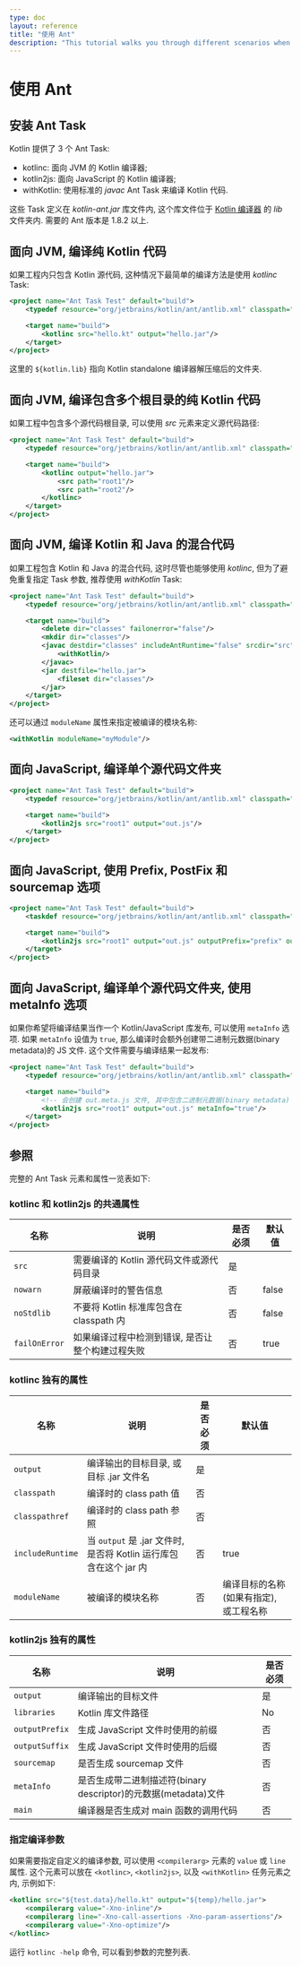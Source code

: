 ```yaml
---
type: doc
layout: reference
title: "使用 Ant"
description: "This tutorial walks you through different scenarios when using Ant for building applications that contain Kotlin code"
---
```


# 使用 Ant

## 安装 Ant Task

Kotlin 提供了 3 个 Ant Task:

* kotlinc: 面向 JVM 的 Kotlin 编译器;
* kotlin2js: 面向 JavaScript 的 Kotlin 编译器;
* withKotlin: 使用标准的 *javac* Ant Task 来编译 Kotlin 代码.

这些 Task 定义在 *kotlin-ant.jar* 库文件内, 这个库文件位于 [Kotlin 编译器]({{site.data.releases.latest.url}}) 的 *lib* 文件夹内.
需要的 Ant 版本是 1.8.2 以上.

## 面向 JVM, 编译纯 Kotlin 代码

如果工程内只包含 Kotlin 源代码, 这种情况下最简单的编译方法是使用 *kotlinc* Task:

``` xml
<project name="Ant Task Test" default="build">
    <typedef resource="org/jetbrains/kotlin/ant/antlib.xml" classpath="${kotlin.lib}/kotlin-ant.jar"/>

    <target name="build">
        <kotlinc src="hello.kt" output="hello.jar"/>
    </target>
</project>
```

这里的 `${kotlin.lib}` 指向 Kotlin standalone 编译器解压缩后的文件夹.

## 面向 JVM, 编译包含多个根目录的纯 Kotlin 代码

如果工程中包含多个源代码根目录, 可以使用 *src* 元素来定义源代码路径:

``` xml
<project name="Ant Task Test" default="build">
    <typedef resource="org/jetbrains/kotlin/ant/antlib.xml" classpath="${kotlin.lib}/kotlin-ant.jar"/>

    <target name="build">
        <kotlinc output="hello.jar">
            <src path="root1"/>
            <src path="root2"/>
        </kotlinc>
    </target>
</project>
```

## 面向 JVM, 编译 Kotlin 和 Java 的混合代码

如果工程包含 Kotlin 和 Java 的混合代码, 这时尽管也能够使用 *kotlinc*, 但为了避免重复指定 Task 参数, 推荐使用 *withKotlin* Task:

``` xml
<project name="Ant Task Test" default="build">
    <typedef resource="org/jetbrains/kotlin/ant/antlib.xml" classpath="${kotlin.lib}/kotlin-ant.jar"/>

    <target name="build">
        <delete dir="classes" failonerror="false"/>
        <mkdir dir="classes"/>
        <javac destdir="classes" includeAntRuntime="false" srcdir="src">
            <withKotlin/>
        </javac>
        <jar destfile="hello.jar">
            <fileset dir="classes"/>
        </jar>
    </target>
</project>
```

还可以通过 `moduleName` 属性来指定被编译的模块名称:

``` xml
<withKotlin moduleName="myModule"/>
```


## 面向 JavaScript, 编译单个源代码文件夹

``` xml
<project name="Ant Task Test" default="build">
    <typedef resource="org/jetbrains/kotlin/ant/antlib.xml" classpath="${kotlin.lib}/kotlin-ant.jar"/>

    <target name="build">
        <kotlin2js src="root1" output="out.js"/>
    </target>
</project>
```

## 面向 JavaScript, 使用 Prefix, PostFix 和 sourcemap 选项

``` xml
<project name="Ant Task Test" default="build">
    <taskdef resource="org/jetbrains/kotlin/ant/antlib.xml" classpath="${kotlin.lib}/kotlin-ant.jar"/>

    <target name="build">
        <kotlin2js src="root1" output="out.js" outputPrefix="prefix" outputPostfix="postfix" sourcemap="true"/>
    </target>
</project>
```

## 面向 JavaScript, 编译单个源代码文件夹, 使用 metaInfo 选项

如果你希望将编译结果当作一个 Kotlin/JavaScript 库发布, 可以使用 `metaInfo` 选项.
如果 `metaInfo` 设值为 `true`, 那么编译时会额外创建带二进制元数据(binary metadata)的 JS 文件. 这个文件需要与编译结果一起发布:

``` xml
<project name="Ant Task Test" default="build">
    <typedef resource="org/jetbrains/kotlin/ant/antlib.xml" classpath="${kotlin.lib}/kotlin-ant.jar"/>

    <target name="build">
        <!-- 会创建 out.meta.js 文件, 其中包含二进制元数据(binary metadata) -->
        <kotlin2js src="root1" output="out.js" metaInfo="true"/>
    </target>
</project>
```

## 参照

完整的 Ant Task 元素和属性一览表如下:

### kotlinc 和 kotlin2js 的共通属性

| 名称 | 说明 | 是否必须 | 默认值 |
|------|-------------|----------|---------------|
| `src`  | 需要编译的 Kotlin 源代码文件或源代码目录 | 是 |  |
| `nowarn` | 屏蔽编译时的警告信息 | 否 | false |
| `noStdlib` | 不要将 Kotlin 标准库包含在 classpath 内 | 否 | false |
| `failOnError` | 如果编译过程中检测到错误, 是否让整个构建过程失败 | 否 | true |

### kotlinc 独有的属性

| 名称 | 说明 | 是否必须 | 默认值 |
|------|-------------|----------|---------------|
| `output`  | 编译输出的目标目录, 或目标 .jar 文件名 | 是 |  |
| `classpath`  | 编译时的 class path 值 | 否 |  |
| `classpathref`  | 编译时的 class path 参照 | 否 |  |
| `includeRuntime`  | 当 `output` 是 .jar 文件时, 是否将 Kotlin 运行库包含在这个 jar 内 | 否 | true  |
| `moduleName` | 被编译的模块名称 | 否 | 编译目标的名称(如果有指定), 或工程名称 |


### kotlin2js 独有的属性

| 名称 | 说明 | 是否必须 |
|------|-------------|----------|
| `output`  | 编译输出的目标文件 | 是 |
| `libraries`  | Kotlin 库文件路径 | No |
| `outputPrefix`  | 生成 JavaScript 文件时使用的前缀 | 否 |
| `outputSuffix` | 生成 JavaScript 文件时使用的后缀 | 否 |
| `sourcemap`  | 是否生成 sourcemap 文件 | 否 |
| `metaInfo`  | 是否生成带二进制描述符(binary descriptor)的元数据(metadata)文件 | 否 |
| `main`  | 编译器是否生成对 main 函数的调用代码 | 否 |

### 指定编译参数

如果需要指定自定义的编译参数, 可以使用 `<compilerarg>` 元素的 `value` 或 `line` 属性.
这个元素可以放在 `<kotlinc>`, `<kotlin2js>`, 以及 `<withKotlin>` 任务元素之内, 示例如下:

``` xml
<kotlinc src="${test.data}/hello.kt" output="${temp}/hello.jar">
    <compilerarg value="-Xno-inline"/>
    <compilerarg line="-Xno-call-assertions -Xno-param-assertions"/>
    <compilerarg value="-Xno-optimize"/>
</kotlinc>
```

运行 `kotlinc -help` 命令, 可以看到参数的完整列表.
